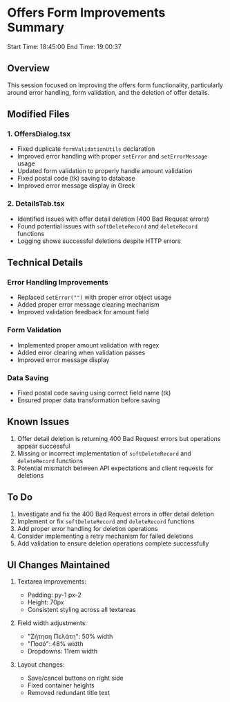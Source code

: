 # Offers Form Improvements Summary
Start Time: 18:45:00
End Time: 19:00:37

## Overview
This session focused on improving the offers form functionality, particularly around error handling, form validation, and the deletion of offer details.

## Modified Files

### 1. OffersDialog.tsx
- Fixed duplicate `formValidationUtils` declaration
- Improved error handling with proper `setError` and `setErrorMessage` usage
- Updated form validation to properly handle amount validation
- Fixed postal code (tk) saving to database
- Improved error message display in Greek

### 2. DetailsTab.tsx
- Identified issues with offer detail deletion (400 Bad Request errors)
- Found potential issues with `softDeleteRecord` and `deleteRecord` functions
- Logging shows successful deletions despite HTTP errors

## Technical Details

### Error Handling Improvements
- Replaced `setError("")` with proper error object usage
- Added proper error message clearing mechanism
- Improved validation feedback for amount field

### Form Validation
- Implemented proper amount validation with regex
- Added error clearing when validation passes
- Improved error message display

### Data Saving
- Fixed postal code saving using correct field name (tk)
- Ensured proper data transformation before saving

## Known Issues
1. Offer detail deletion is returning 400 Bad Request errors but operations appear successful
2. Missing or incorrect implementation of `softDeleteRecord` and `deleteRecord` functions
3. Potential mismatch between API expectations and client requests for deletions

## To Do
1. Investigate and fix the 400 Bad Request errors in offer detail deletion
2. Implement or fix `softDeleteRecord` and `deleteRecord` functions
3. Add proper error handling for deletion operations
4. Consider implementing a retry mechanism for failed deletions
5. Add validation to ensure deletion operations complete successfully

## UI Changes Maintained
1. Textarea improvements:
   - Padding: py-1 px-2
   - Height: 70px
   - Consistent styling across all textareas

2. Field width adjustments:
   - "Ζήτηση Πελάτη": 50% width
   - "Ποσό": 48% width
   - Dropdowns: 11rem width

3. Layout changes:
   - Save/cancel buttons on right side
   - Fixed container heights
   - Removed redundant title text
